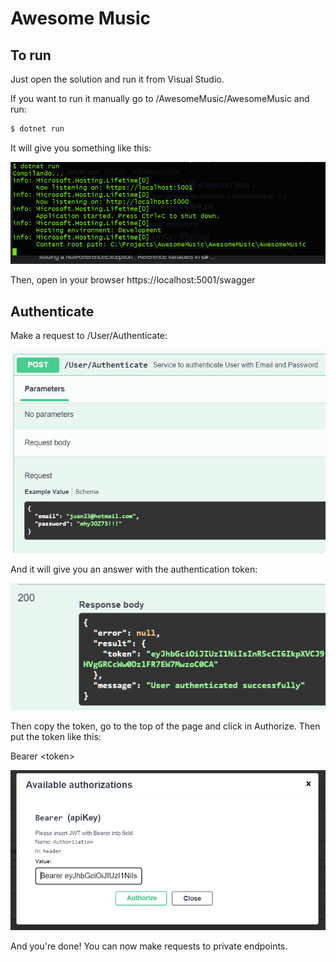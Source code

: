# Awesome Music

## To run

Just open the solution and run it from Visual Studio.

If you want to run it manually go to /AwesomeMusic/AwesomeMusic and run:
```bash
$ dotnet run
```
It will give you something like this:

![run](https://github.com/jestra52/AwesomeMusic/blob/master/run.PNG)

Then, open in your browser https://localhost:5001/swagger

## Authenticate

Make a request to /User/Authenticate:

![auth-body](https://github.com/jestra52/AwesomeMusic/blob/master/auth-body.PNG)

And it will give you an answer with the authentication token:

![token](https://github.com/jestra52/AwesomeMusic/blob/master/token.PNG)

Then copy the token, go to the top of the page and click in Authorize. Then put the token like this:

Bearer \<token\>

![authorize](https://github.com/jestra52/AwesomeMusic/blob/master/authorize.PNG)

And you're done! You can now make requests to private endpoints.

